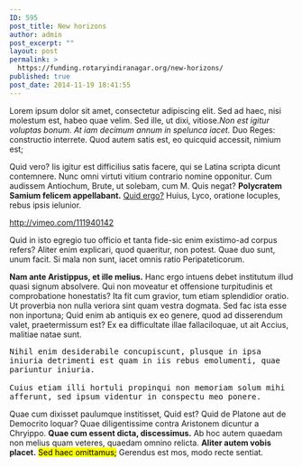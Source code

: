 ```yaml
---
ID: 595
post_title: New horizons
author: admin
post_excerpt: ""
layout: post
permalink: >
  https://funding.rotaryindiranagar.org/new-horizons/
published: true
post_date: 2014-11-19 18:41:55
---
```

Lorem ipsum dolor sit amet, consectetur adipiscing elit. Sed ad haec, nisi molestum est, habeo quae velim. Sed ille, ut dixi, vitiose.<!--more--><em>Non est igitur voluptas bonum.</em> <em>At iam decimum annum in spelunca iacet.</em> Duo Reges: constructio interrete. Quod autem satis est, eo quicquid accessit, nimium est;

Quid vero? Iis igitur est difficilius satis facere, qui se Latina scripta dicunt contemnere. Nunc omni virtuti vitium contrario nomine opponitur. Cum audissem Antiochum, Brute, ut solebam, cum M. Quis negat? <strong>Polycratem Samium felicem appellabant.</strong> <a href="http://loripsum.net/" target="_blank">Quid ergo?</a> Huius, Lyco, oratione locuples, rebus ipsis ielunior.

http://vimeo.com/111940142

Quid in isto egregio tuo officio et tanta fide-sic enim existimo-ad corpus refers? Aliter enim explicari, quod quaeritur, non potest. Quae duo sunt, unum facit. Si mala non sunt, iacet omnis ratio Peripateticorum.

<strong>Nam ante Aristippus, et ille melius.</strong> Hanc ergo intuens debet institutum illud quasi signum absolvere. Qui non moveatur et offensione turpitudinis et comprobatione honestatis? Ita fit cum gravior, tum etiam splendidior oratio. Ut proverbia non nulla veriora sint quam vestra dogmata. Sed fac ista esse non inportuna; Quid enim ab antiquis ex eo genere, quod ad disserendum valet, praetermissum est? Ex ea difficultate illae fallaciloquae, ut ait Accius, malitiae natae sunt.
<pre>Nihil enim desiderabile concupiscunt, plusque in ipsa
iniuria detrimenti est quam in iis rebus emolumenti, quae
pariuntur iniuria.

Cuius etiam illi hortuli propinqui non memoriam solum mihi
afferunt, sed ipsum videntur in conspectu meo ponere.
</pre>
Quae cum dixisset paulumque institisset, Quid est? Quid de Platone aut de Democrito loquar? Quae diligentissime contra Aristonem dicuntur a Chryippo. <strong>Quae cum essent dicta, discessimus.</strong> Ab hoc autem quaedam non melius quam veteres, quaedam omnino relicta. <strong>Aliter autem vobis placet.</strong> <mark>Sed haec omittamus;</mark> Gerendus est mos, modo recte sentiat.